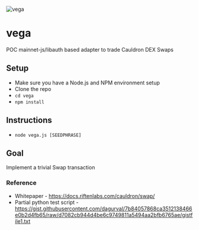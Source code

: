 ![vega](https://lovetillion.org/i/vega.png)
# vega
POC mainnet-js/libauth based adapter to trade Cauldron DEX Swaps

## Setup

* Make sure you have a Node.js and NPM environment setup
* Clone the repo
* ```cd vega```
* ```npm install```

## Instructions

* ```node vega.js [SEEDPHRASE]```

## Goal

Implement a trivial Swap transaction

### Reference

* Whitepaper - https://docs.riftenlabs.com/cauldron/swap/
* Partial python test script - https://gist.githubusercontent.com/dagurval/7b84057868ca3512138466e0b2d4fb65/raw/d7082cb944d4be6c9749811a5494aa2bfb6765ae/gistfile1.txt
